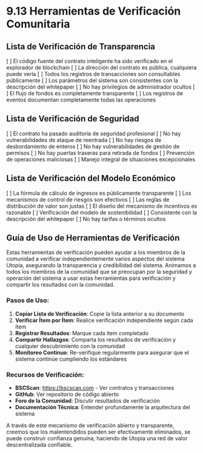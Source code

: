 # 9.13 Herramientas de Verificación Comunitaria

## Lista de Verificación de Transparencia
[ ] El código fuente del contrato inteligente ha sido verificado en el explorador de blockchain
[ ] La dirección del contrato es pública, cualquiera puede verla
[ ] Todos los registros de transacciones son consultables públicamente
[ ] Los parámetros del sistema son consistentes con la descripción del whitepaper
[ ] No hay privilegios de administrador ocultos
[ ] El flujo de fondos es completamente transparente
[ ] Los registros de eventos documentan completamente todas las operaciones

## Lista de Verificación de Seguridad
[ ] El contrato ha pasado auditoría de seguridad profesional
[ ] No hay vulnerabilidades de ataque de reentrada
[ ] No hay riesgos de desbordamiento de enteros
[ ] No hay vulnerabilidades de gestión de permisos
[ ] No hay puertas traseras para retirada de fondos
[ ] Prevención de operaciones maliciosas
[ ] Manejo integral de situaciones excepcionales

## Lista de Verificación del Modelo Económico
[ ] La fórmula de cálculo de ingresos es públicamente transparente
[ ] Los mecanismos de control de riesgos son efectivos
[ ] Las reglas de distribución de valor son justas
[ ] El diseño del mecanismo de incentivos es razonable
[ ] Verificación del modelo de sostenibilidad
[ ] Consistente con la descripción del whitepaper
[ ] No hay tarifas o términos ocultos

## Guía de Uso de Herramientas de Verificación

Estas herramientas de verificación pueden ayudar a los miembros de la comunidad a verificar independientemente varios aspectos del sistema Utopia, asegurando la transparencia y credibilidad del sistema. Animamos a todos los miembros de la comunidad que se preocupan por la seguridad y operación del sistema a usar estas herramientas para verificación y compartir los resultados con la comunidad.

### Pasos de Uso:

1. **Copiar Lista de Verificación**: Copie la lista anterior a su documento
2. **Verificar Ítem por Ítem**: Realice verificación independiente según cada ítem
3. **Registrar Resultados**: Marque cada ítem completado
4. **Compartir Hallazgos**: Comparta los resultados de verificación y cualquier descubrimiento con la comunidad
5. **Monitoreo Continuo**: Re-verifique regularmente para asegurar que el sistema continúe cumpliendo los estándares

### Recursos de Verificación:

- **BSCScan**: https://bscscan.com - Ver contratos y transacciones
- **GitHub**: Ver repositorio de código abierto
- **Foro de la Comunidad**: Discutir resultados de verificación
- **Documentación Técnica**: Entender profundamente la arquitectura del sistema

A través de este mecanismo de verificación abierto y transparente, creemos que los malentendidos pueden ser efectivamente eliminados, se puede construir confianza genuina, haciendo de Utopia una red de valor descentralizada confiable.